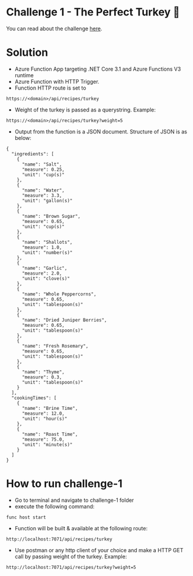 # Challenge 1 - The Perfect Turkey 🦃 

You can read about the challenge [here](https://github.com/microsoft/Seasons-of-Serverless/blob/main/Nov-23-2020.md).

# Solution

- Azure Function App targeting .NET Core 3.1 and Azure Functions V3 runtime
- Azure Function with HTTP Trigger.
- Function HTTP route is set to
```
https://<domain>/api/recipes/turkey
```
- Weight of the turkey is passed as a querystring. Example:
```
https://<domain>/api/recipes/turkey?weight=5
``` 
- Output from the function is a JSON document. Structure of JSON is as below:
```
{
  "ingredients": [
    {
      "name": "Salt",
      "measure": 0.25,
      "unit": "cup(s)"
    },
    {
      "name": "Water",
      "measure": 3.3,
      "unit": "gallon(s)"
    },
    {
      "name": "Brown Sugar",
      "measure": 0.65,
      "unit": "cup(s)"
    },
    {
      "name": "Shallots",
      "measure": 1.0,
      "unit": "number(s)"
    },
    {
      "name": "Garlic",
      "measure": 2.0,
      "unit": "clove(s)"
    },
    {
      "name": "Whole Peppercorns",
      "measure": 0.65,
      "unit": "tablespoon(s)"
    },
    {
      "name": "Dried Juniper Berries",
      "measure": 0.65,
      "unit": "tablespoon(s)"
    },
    {
      "name": "Fresh Rosemary",
      "measure": 0.65,
      "unit": "tablespoon(s)"
    },
    {
      "name": "Thyme",
      "measure": 0.3,
      "unit": "tablespoon(s)"
    }
  ],
  "cookingTimes": [
    {
      "name": "Brine Time",
      "measure": 12.0,
      "unit": "hour(s)"
    },
    {
      "name": "Roast Time",
      "measure": 75.0,
      "unit": "minute(s)"
    }
  ]
}
```

# How to run challenge-1

- Go to terminal and navigate to challenge-1 folder
- execute the following command:
```
func host start
```
- Function will be built & available at the following route:
```
http://localhost:7071/api/recipes/turkey
``` 
- Use postman or any http client of your choice and make a HTTP GET call by passing weight of the turkey. Example:
```
http://localhost:7071/api/recipes/turkey?weight=5
```